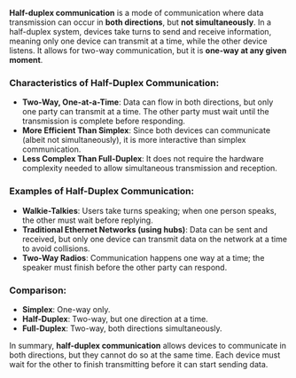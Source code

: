 **Half-duplex communication** is a mode of communication where data transmission can occur in **both directions**, but **not simultaneously**. In a half-duplex system, devices take turns to send and receive information, meaning only one device can transmit at a time, while the other device listens. It allows for two-way communication, but it is **one-way at any given moment**.

### Characteristics of Half-Duplex Communication:
- **Two-Way, One-at-a-Time**: Data can flow in both directions, but only one party can transmit at a time. The other party must wait until the transmission is complete before responding.
- **More Efficient Than Simplex**: Since both devices can communicate (albeit not simultaneously), it is more interactive than simplex communication.
- **Less Complex Than Full-Duplex**: It does not require the hardware complexity needed to allow simultaneous transmission and reception.

### Examples of Half-Duplex Communication:
- **Walkie-Talkies**: Users take turns speaking; when one person speaks, the other must wait before replying.
- **Traditional Ethernet Networks (using hubs)**: Data can be sent and received, but only one device can transmit data on the network at a time to avoid collisions.
- **Two-Way Radios**: Communication happens one way at a time; the speaker must finish before the other party can respond.

### Comparison:
- **Simplex**: One-way only.
- **Half-Duplex**: Two-way, but one direction at a time.
- **Full-Duplex**: Two-way, both directions simultaneously.

In summary, **half-duplex communication** allows devices to communicate in both directions, but they cannot do so at the same time. Each device must wait for the other to finish transmitting before it can start sending data.